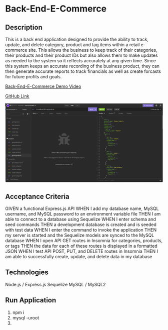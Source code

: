 # Back-End-E-Commerce

## Description

This is a back end application designed to provide the ability to track, update, and delete category, product and tag items within a retail e-commerce site. This allows the business to keep track of their categories, their products and their product IDs but also allows them to make updates as needed to the system so it reflects accurately at any given time. Since this system keeps an accurate recording of the business product, they can then generate accurate reports to track financials as well as create forcasts for future profits and goals.

[Back-End-E-Commerce Demo Video](https://drive.google.com/file/d/1pmFC0QcRkRylUmICiXc-mMLY1C_QhVUp/view)

[GitHub Link](https://github.com/Angi-Adema/Back-End-E-Commerce)

![Back-End-E-Commerce Screenshot](./Assets/BackEndECommerceSS.png)

## Acceptance Criteria

GIVEN a functional Express.js API
WHEN I add my database name, MySQL username, and MySQL password to an environment variable file
THEN I am able to connect to a database using Sequelize
WHEN I enter schema and seed commands
THEN a development database is created and is seeded with test data
WHEN I enter the command to invoke the application
THEN my server is started and the Sequelize models are synced to the MySQL database
WHEN I open API GET routes in Insomnia for categories, products, or tags
THEN the data for each of these routes is displayed in a formatted JSON
WHEN I test API POST, PUT, and DELETE routes in Insomnia
THEN I am able to successfully create, update, and delete data in my database

## Technologies

Node.js / Express.js
Sequelize
MySQL / MySQL2

## Run Application

1. npm i
2. mysql -uroot
3. 
